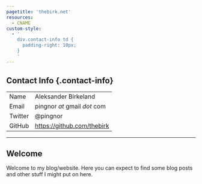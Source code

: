 ```yaml
---
pagetitle: 'thebirk.net'
resources:
  - CNAME
custom-style:
  - '
    div.contact-info td {
      padding-right: 10px;
    }
    '
---
```


## Contact Info {.contact-info}

|         |                              |
|:--------|:-----------------------------|
| Name    | Aleksander Birkeland         |
| Email   | pingnor *at* gmail *dot* com |
| Twitter | @pingnor                     |
| GitHub  | <https://github.com/thebirk> |

---

## Welcome

Welcome to my blog/website. Here you can expect to find some blog posts and other stuff I might put on here.